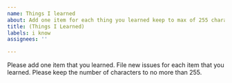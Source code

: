 ```yaml
---
name: Things I learned
about: Add one item for each thing you learned keep to max of 255 characters
title: (Things I Learned)
labels: i know
assignees: ''

---
```


Please add one item that you learned.  File new issues for each item that you learned.  Please keep the number of characters to no more than 255.
